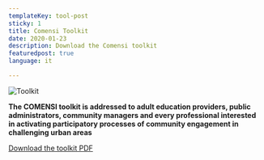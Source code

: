 ```yaml
---
templateKey: tool-post
sticky: 1
title: Comensi Toolkit 
date: 2020-01-23
description: Download the Comensi toolkit
featuredpost: true
language: it

---
```

![Toolkit](/img/COMENSI_Cover_small.jpg)

**The COMENSI toolkit is addressed to adult education providers, public
administrators, community managers and every professional interested in
activating participatory processes of community engagement in challenging
urban areas**

[Download the toolkit PDF](https://www.dropbox.com/s/go82ygtku4lofgb/COMENSI_X_web.pdf?dl=0)



